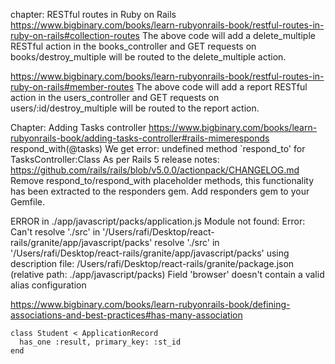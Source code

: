 chapter: RESTful routes in Ruby on Rails
https://www.bigbinary.com/books/learn-rubyonrails-book/restful-routes-in-ruby-on-rails#collection-routes
The above code will add a delete_multiple RESTful action in the books_controller
and GET requests on books/destroy_multiple will be routed to the delete_multiple
action.

https://www.bigbinary.com/books/learn-rubyonrails-book/restful-routes-in-ruby-on-rails#member-routes
The above code will add a report RESTful action in the users_controller and GET
requests on users/:id/destroy_multiple will be routed to the report action.

Chapter: Adding Tasks controller
https://www.bigbinary.com/books/learn-rubyonrails-book/adding-tasks-controller#rails-mimeresponds
respond_with(@tasks) We get error: undefined method `respond_to' for
TasksController:Class As per Rails 5 release notes:
https://github.com/rails/rails/blob/v5.0.0/actionpack/CHANGELOG.md Remove
respond_to/respond_with placeholder methods, this functionality has been
extracted to the responders gem. Add responders gem to your Gemfile.

ERROR in ./app/javascript/packs/application.js Module not found: Error: Can't
resolve './src' in
'/Users/rafi/Desktop/react-rails/granite/app/javascript/packs' resolve './src'
in '/Users/rafi/Desktop/react-rails/granite/app/javascript/packs' using
description file: /Users/rafi/Desktop/react-rails/granite/package.json (relative
path: ./app/javascript/packs) Field 'browser' doesn't contain a valid alias
configuration

https://www.bigbinary.com/books/learn-rubyonrails-book/defining-associations-and-best-practices#has-many-association

```
class Student < ApplicationRecord
  has_one :result, primary_key: :st_id
end
```
